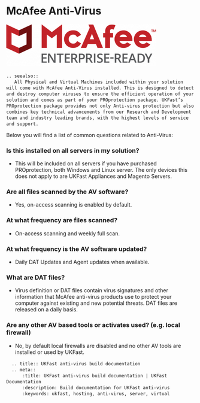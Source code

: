 # McAfee Anti-Virus

<img src="files/McAfee.png" width="400">

```eval_rst
.. seealso::
   All Physical and Virtual Machines included within your solution will come with McAfee Anti-Virus installed. This is designed to detect and destroy computer viruses to ensure the efficient operation of your solution and comes as part of your PROprotection package. UKFast’s PROprotection package provides not only Anti-virus protection but also combines key technical advancements from our Research and Development team and industry leading brands, with the highest levels of service and support.  
```
Below you will find a list of common questions related to Anti-Virus:

### **Is this installed on all servers in my solution?**
- This will be included on all servers if you have purchased PROprotection, both Windows and Linux server. The only devices this does not apply to are UKFast Appliances and Magento Servers.

### **Are all files scanned by the AV software?**
- Yes, on-access scanning is enabled by default.

### **At what frequency are files scanned?**
- On-access scanning and weekly full scan.

### **At what frequency is the AV software updated?**
- Daily DAT Updates and Agent updates when available.

### **What are DAT files?**
- Virus definition or DAT files contain virus signatures and other information that McAfee anti-virus products use to protect your computer against existing and new potential threats. DAT files are released on a daily basis.

### **Are any other AV based tools or activates used? (e.g. local firewall)**
- No, by default local firewalls are disabled and no other AV tools are installed or used by UKFast.

```eval_rst
  .. title:: UKFast anti-virus build documentation
  .. meta::
      :title: UKFast anti-virus build documentation | UKFast Documentation
      :description: Build documentation for UKFast anti-virus
      :keywords: ukfast, hosting, anti-virus, server, virtual
